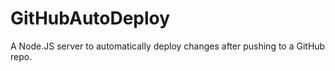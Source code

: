# GitHubAutoDeploy
A Node.JS server to automatically deploy changes after pushing to a GitHub repo.
